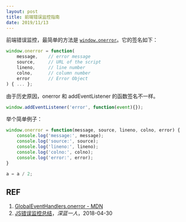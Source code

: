 ```yaml
---
layout: post
title: 前端错误监控指南
date: 2019/11/13
---
```


前端错误监控，最简单的方法是 [`window.onerror`][1]。它的签名如下：

```js
window.onerror = function(
    message,    // error message
    source,     // URL of the script
    lineno,     // line number
    colno,      // column number
    error       // Error Object
) { ... };
```

由于历史原因，onerror 和 addEventListener 的函数签名不一样。

```js
window.addEventListener('error', function(event){});
```

举个简单例子：

```js
window.onerror = function(message, source, lineno, colno, error) {
    console.log('message:', message);
    console.log('source:', source);
    console.log('lineno:', lineno);
    console.log('colno:', colno);
    console.log('error:', error);
}

a = a / 2;
```

## REF

1. [GlobalEventHandlers.onerror - MDN][1]
1. [JS错误监控总结][2]，*深蓝一人*，2018-04-30

[1]: https://developer.mozilla.org/en-US/docs/Web/API/GlobalEventHandlers/onerror "GlobalEventHandlers.onerror - MDN"
[2]: https://segmentfault.com/a/1190000014672384 "JS错误监控总结"